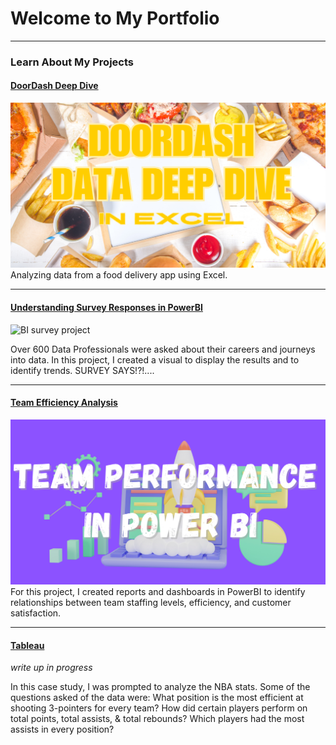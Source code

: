 # Welcome to My Portfolio

---

### Learn About My Projects

#### [DoorDash Deep Dive](/DoorDash)
<img src="images/DDPICbig.png?raw=true"/>
Analyzing data from a food delivery app using Excel.

---

#### [Understanding Survey Responses in PowerBI](/BiProject)

![BI survey project](https://github.com/user-attachments/assets/a4f71191-e846-4be1-a807-5d077e84f006)

Over 600 Data Professionals were asked about their careers and journeys into data. In this project, I created a visual to display the results and to identify trends. SURVEY SAYS!?!....


---

#### [Team Efficiency Analysis](/PowerBI)
<img src="images/POWERBI.png?raw=true"/>
For this project, I created reports and dashboards in PowerBI to identify relationships between team staffing levels, efficiency, and customer satisfaction.

---

#### [Tableau]()
*write up in progress*

In this case study, I was prompted to analyze the NBA stats. Some of the questions asked of the data were:
What position is the most efficient at shooting 3-pointers for every team?
How did certain players perform on total points, total assists, & total rebounds?
Which players had the most assists in every position?






